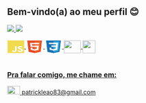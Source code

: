 ## Bem-vindo(a) ao meu perfil 😊

 <div>
   <a href="https://github.com/patleao83">
   <img height="180em" src="https://github-readme-stats.vercel.app/api?username=patleao83&show_icons=true&theme=tokyonight&include_all_commits=true&count_private=true"/>
   <img height="180em" src="https://github-readme-stats.vercel.app/api/top-langs/?username=patleao83&layout=compact&langs_count=6&theme=tokyonight"/>
<br>
</div>
<div style="display: inline_block"><br>
  <img align="center" height="30" width="40" src="https://raw.githubusercontent.com/devicons/devicon/master/icons/javascript/javascript-plain.svg">
  <img align="center" height="30" width="40" src="https://raw.githubusercontent.com/devicons/devicon/master/icons/html5/html5-original.svg">
  <img align="center" height="30" width="40" src="https://raw.githubusercontent.com/devicons/devicon/master/icons/css3/css3-original.svg">
  <img align="center" height="30" width="40" src="https://cdn.iconscout.com/icon/free/png-512/free-java-60-1174953.png?f=webp&w=256">
  <img align="center" height="30" width="30" src="https://upload.wikimedia.org/wikipedia/commons/0/0a/Python.svg">
 <br>
</div>
 
 <br>
 
  ### Pra falar comigo, me chame em:
 
<div> 

  <p><img height="20" width="30" src="https://upload.wikimedia.org/wikipedia/commons/7/7e/Gmail_icon_%282020%29.svg"> patrickleao83@gmail.com </p>

</div>
